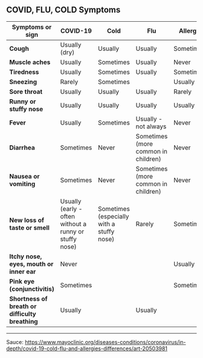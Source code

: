 ## COVID, FLU, COLD Symptoms


| Symptoms or sign | COVID-19 | Cold | Flu | Allergy |
|---|---|---|---|---|
| **Cough** | Usually (dry) | Usually | Usually | Sometimes  |
| **Muscle aches** | Usually | Sometimes | Usually | Never |
| **Tiredness** | Usually | Sometimes | Usually | Sometimes |
| **Sneezing** | Rarely | Sometimes |  | Usually |
| **Sore throat** | Usually | Usually | Usually | Rarely |
| **Runny or stuffy nose** | Usually | Usually | Usually | Usually |
| **Fever** | Usually | Sometimes | Usually - not always | Never |
| **Diarrhea** | Sometimes | Never | Sometimes (more common in children) | Never |
| **Nausea or vomiting** | Sometimes | Never | Sometimes (more common in children) | Never |
| **New loss of taste or smell** | Usually (early - often without a runny or stuffy nose) | Sometimes (especially with a stuffy nose) | Rarely | Sometimes |
| **Itchy nose, eyes, mouth or inner ear** | Never |  |  | Usually |
| **Pink eye (conjunctivitis)** | Sometimes |  |  | Sometimes |
| **Shortness of breath or difficulty breathing** | Usually |  | Usually |  |

---
Sauce: https://www.mayoclinic.org/diseases-conditions/coronavirus/in-depth/covid-19-cold-flu-and-allergies-differences/art-20503981